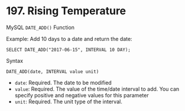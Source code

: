 # 197. Rising Temperature

MySQL `DATE_ADD()` Function

Example: Add 10 days to a date and return the date:

```
SELECT DATE_ADD("2017-06-15", INTERVAL 10 DAY);
```


Syntax

```
DATE_ADD(date, INTERVAL value unit)
```

- `date`: Required. The date to be modified
- `value`: Required. The value of the time/date interval to add. You can specify positive and negative values for this parameter
- `unit`: Required. The unit type of the interval.